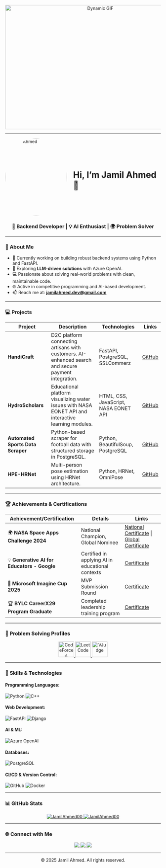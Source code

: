 <!-- HEADER SECTION -->
<p align="center">
  <img src="https://media0.giphy.com/media/v1.Y2lkPTc5MGI3NjExOWs3NDNhZ3VrbG9mYmxrZnpqZ2pjeHF6d2ZwZWZtdWkxOGJpdGJlMiZlcD12MV9pbnRlcm5hbF9naWZfYnlfaWQmY3Q9Zw/93UOscPyDH8cdRfSaT/giphy.gif" alt="Dynamic GIF" width="600" height="400">
</p>

---
<!-- HEADER SECTION -->
<!-- HEADER SECTION -->
<div style="display: flex; align-items: center;">
  <img src="https://i.imgur.com/WoSZQkn.jpeg" alt="Jamil Ahmed" width="200" height="250" style="border-radius: 50%; margin-right: 20px;">
  <h1>Hi, I’m Jamil Ahmed 👋</h1>
</div>



<h3 align="center">🚀 Backend Developer | 💡 AI Enthusiast | 🌍 Problem Solver</h3>

---

### 🌟 **About Me**
- 🔭 Currently working on building robust backend systems using Python and FastAPI.  
- 🌱 Exploring **LLM-driven solutions** with Azure OpenAI.  
- 💻 Passionate about solving real-world problems with clean, maintainable code.  
- 🌐 Active in competitive programming and AI-based development.  
- 📫 Reach me at: **jamilahmed.dev@gmail.com**  

---

### 💻 **Projects**
| Project                         | Description                                                                                         | Technologies                                 | Links |
| ------------------------------- | --------------------------------------------------------------------------------------------------- | --------------------------------------------- | ----- |
| **HandiCraft**                  | D2C platform connecting artisans with customers. AI-enhanced search and secure payment integration.   | FastAPI, PostgreSQL, SSLCommerz                | [GitHub](https://github.com/JamilAhmed00/HandiCraft) |
| **HydroScholars**               | Educational platform visualizing water issues with NASA EONET API and interactive learning modules.   | HTML, CSS, JavaScript, NASA EONET API          | [GitHub](https://github.com/JamilAhmed00/HydroScholers) |
| **Automated Sports Data Scraper**| Python-based scraper for football data with structured storage in PostgreSQL.                        | Python, BeautifulSoup, PostgreSQL              | [GitHub](https://github.com/JamilAhmed00/Web_Scrap_Field_World_Final_Project) |
| **HPE-HRNet**                   | Multi-person pose estimation using HRNet architecture.                                               | Python, HRNet, OmniPose                       | [GitHub](https://github.com/JamilAhmed00/HPE-HRNet) |

---

### 🏆 **Achievements & Certifications**
| Achievement/Certification                    | Details                                              | Links |
| --------------------------------------------- | ---------------------------------------------------- | ----- |
| 🌍 **NASA Space Apps Challenge 2024**          | National Champion, Global Nominee                     | [National Certificate](https://drive.google.com/file/d/1tk6vuUjEhNkBsiYMF0BrkzaW-44yJBOp/view) \| [Global Certificate](https://drive.google.com/file/d/YourGlobalCertificateID/view) |
| 💡 **Generative AI for Educators - Google**     | Certified in applying AI in educational contexts       | [Certificate](https://skillshop.exceedlms.com/student/award/oLFsgqBxh4EbjM1n1CtMuy63) |
| 🏅 **Microsoft Imagine Cup 2025**               | MVP Submission Round                                  | [Certificate](https://drive.google.com/file/d/170acx6TKK-Ara6ewaJgwTKYSGLekij1k/view) |
| 🏆 **BYLC CareerX29 Program Graduate**          | Completed leadership training program                  | [Certificate](https://drive.google.com/file/d/1MG-KfqfPj2nhgX2rgwrgXPVeq-r8EyWr/view) |

---

### 🧠 **Problem Solving Profiles**
<p align="center">
  <a href="https://codeforces.com/profile/Jamil-Ahmed" target="_blank">
    <img src="https://upload.wikimedia.org/wikipedia/commons/1/1d/Codeforces_logo.svg" alt="CodeForces" height="50">
  </a>
  <a href="https://leetcode.com/jamilahmediiuc/" target="_blank">
    <img src="https://upload.wikimedia.org/wikipedia/commons/1/19/LeetCode_logo_black.png" alt="LeetCode" height="50">
  </a>
  <a href="https://vjudge.net/user/JamilAhmed" target="_blank">
    <img src="https://avatars.githubusercontent.com/u/26116340?s=280&v=4" alt="VJudge" height="50">
  </a>
</p>

---

### 🔧 **Skills & Technologies**
#### **Programming Languages:**  
![Python](https://img.shields.io/badge/Python-3776AB?style=for-the-badge&logo=python&logoColor=white) 
![C++](https://img.shields.io/badge/C%2B%2B-00599C?style=for-the-badge&logo=c%2B%2B&logoColor=white)

#### **Web Development:**  
![FastAPI](https://img.shields.io/badge/FastAPI-009688?style=for-the-badge&logo=fastapi&logoColor=white) 
![Django](https://img.shields.io/badge/Django-092E20?style=for-the-badge&logo=django&logoColor=white)

#### **AI & ML:**  
![Azure OpenAI](https://img.shields.io/badge/Azure_OpenAI-0089D6?style=for-the-badge&logo=microsoft-azure&logoColor=white)

#### **Databases:**  
![PostgreSQL](https://img.shields.io/badge/PostgreSQL-336791?style=for-the-badge&logo=postgresql&logoColor=white)

#### **CI/CD & Version Control:**  
![GitHub](https://img.shields.io/badge/GitHub-181717?style=for-the-badge&logo=github&logoColor=white) 
![Docker](https://img.shields.io/badge/Docker-2496ED?style=for-the-badge&logo=docker&logoColor=white)

---

### 📊 **GitHub Stats**
<p align="center">
    <a href="https://github-readme-stats.vercel.app/api?username=JamilAhmed00&show_icons=true&theme=dark&locale=en">
      <img align="center" src="https://github-readme-stats.vercel.app/api?username=JamilAhmed00&show_icons=true&theme=dark&locale=en" alt="JamilAhmed00" />
    </a>
    <a href="https://github-readme-stats.vercel.app/api/top-langs?username=JamilAhmed00&show_icons=true&theme=dark&locale=en&layout=compact">
      <img align="center" src="https://github-readme-stats.vercel.app/api/top-langs?username=JamilAhmed00&show_icons=true&theme=dark&locale=en&layout=compact" alt="JamilAhmed00" />
    </a>
</p>

---

### 🌐 **Connect with Me**
<p align="center">
  <a href="https://linkedin.com/in/jamilahmed01" target="_blank">
    <img src="https://img.shields.io/badge/LinkedIn-0077B5?style=for-the-badge&logo=linkedin&logoColor=white">
  </a>
  <a href="https://github.com/JamilAhmed00" target="_blank">
    <img src="https://img.shields.io/badge/GitHub-181717?style=for-the-badge&logo=github&logoColor=white">
  </a>
  <a href="mailto:jamilahmediiuc@gmail.com" target="_blank">
    <img src="https://img.shields.io/badge/Gmail-D14836?style=for-the-badge&logo=gmail&logoColor=white">
  </a>
</p>

---

<p align="center">© 2025 Jamil Ahmed. All rights reserved.</p>
